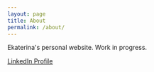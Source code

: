 ```yaml
---
layout: page
title: About
permalink: /about/
---
```


Ekaterina's personal website. Work in progress.

[LinkedIn Profile](http://www.linkedin.com/in/earistova)
